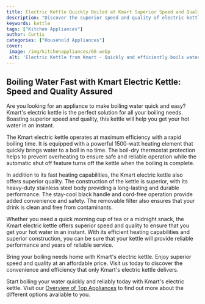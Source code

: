 ```yaml
---
title: Electric Kettle Quickly Boiled at Kmart Superior Speed and Quality
description: "Discover the superior speed and quality of electric kettles boiled quickly at Kmart Find out why this service is so popular and fast-growing in popularity"
keywords: kettle
tags: ["Kitchen Appliances"]
author: Curtis
categories: ["Household Appliances"]
cover: 
 image: /img/kitchenappliances/60.webp
 alt: 'Electric Kettle from Kmart - Quickly and efficiently boils water'
---
```

## Boiling Water Fast with Kmart Electric Kettle: Speed and Quality Assured
Are you looking for an appliance to make boiling water quick and easy? Kmart's electric kettle is the perfect solution for all your boiling needs. Boasting superior speed and quality, this kettle will help you get your hot water in an instant.

The Kmart electric kettle operates at maximum efficiency with a rapid boiling time. It is equipped with a powerful 1500-watt heating element that quickly brings water to a boil in no time. The boil-dry thermostat protection helps to prevent overheating to ensure safe and reliable operation while the automatic shut off feature turns off the kettle when the boiling is complete.

In addition to its fast heating capabilities, the Kmart electric kettle also offers superior quality. The construction of the kettle is superior, with its heavy-duty stainless steel body providing a long-lasting and durable performance. The stay-cool black handle and cord-free operation provide added convenience and safety. The removable filter also ensures that your drink is clean and free from contaminants.

Whether you need a quick morning cup of tea or a midnight snack, the Kmart electric kettle offers superior speed and quality to ensure that you get your hot water in an instant. With its efficient heating capabilities and superior construction, you can be sure that your kettle will provide reliable performance and years of reliable service. 

Bring your boiling needs home with Kmart's electric kettle. Enjoy superior speed and quality at an affordable price. Visit us today to discover the convenience and efficiency that only Kmart's electric kettle delivers. 

Start boiling your water quickly and reliably today with Kmart's electric kettle. Visit our [Overview of Top Appliances](./pages/appliance-overview) to find out more about the different options available to you.
